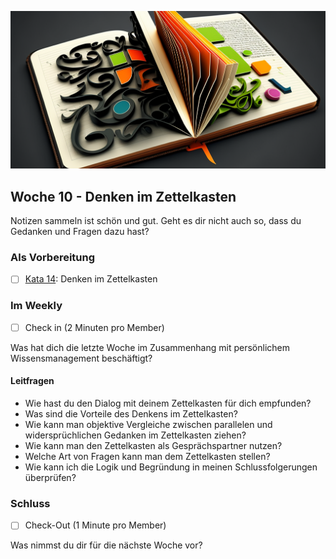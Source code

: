 ![Denken im Zettelkasten](images/Woche10.png)

## Woche 10 - Denken im Zettelkasten

Notizen sammeln ist schön und gut. Geht es dir nicht auch so, dass du Gedanken und Fragen dazu hast?

### Als Vorbereitung

- [ ] [Kata 14](2-1-Kata-14.md): Denken im Zettelkasten

### Im Weekly

- [ ] Check in (2 Minuten pro Member)

Was hat dich die letzte Woche im Zusammenhang mit persönlichem Wissensmanagement beschäftigt?

#### Leitfragen

- Wie hast du den Dialog mit deinem Zettelkasten für dich empfunden?
- Was sind die Vorteile des Denkens im Zettelkasten?
- Wie kann man objektive Vergleiche zwischen parallelen und widersprüchlichen Gedanken im Zettelkasten ziehen?
- Wie kann man den Zettelkasten als Gesprächspartner nutzen?
- Welche Art von Fragen kann man dem Zettelkasten stellen?
- Wie kann ich die Logik und Begründung in meinen Schlussfolgerungen überprüfen?

### Schluss

- [ ] Check-Out (1 Minute pro Member)

Was nimmst du dir für die nächste Woche vor?



